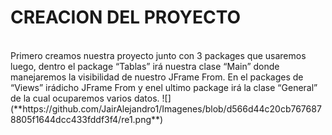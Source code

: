 <h1> CREACION DEL PROYECTO </h1>
<br>
Primero creamos nuestra proyecto junto con 3 packages que usaremos luego, dentro el package “Tablas” irá nuestra clase “Main” donde manejaremos la visibilidad de nuestro JFrame From. En el packages de “Views” irádicho JFrame From y enel ultimo package irá la clase “General” de la cual ocuparemos varios datos.
![](**https://github.com/JairAlejandro1/Imagenes/blob/d566d44c20cb7676878805f1644dcc433fddf3f4/re1.png**)


